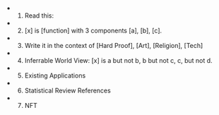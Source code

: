 - 1. Read this:

- 2. [x] is [function] with 3 components [a], [b], [c].

- 3. Write it in the context of [Hard Proof], [Art], [Religion], [Tech]

- 4. Inferrable World View: [x] is a but not b, b but not c, c, but not d.

- 5. Existing Applications

- 6. Statistical Review References

- 7. NFT
